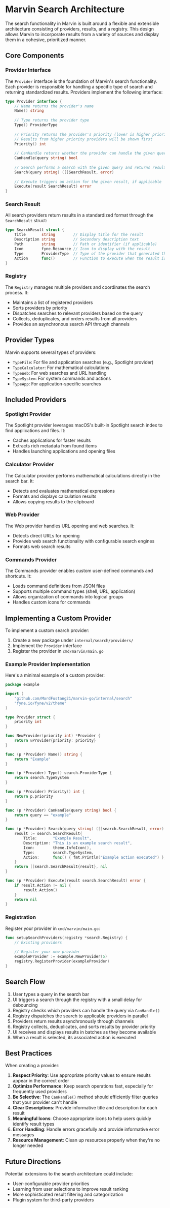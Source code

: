 # Marvin Search Architecture

The search functionality in Marvin is built around a flexible and extensible architecture consisting of providers, results, and a registry. This design allows Marvin to incorporate results from a variety of sources and display them in a cohesive, prioritized manner.

## Core Components

### Provider Interface

The `Provider` interface is the foundation of Marvin's search functionality. Each provider is responsible for handling a specific type of search and returning standardized results. Providers implement the following interface:

```go
type Provider interface {
    // Name returns the provider's name
    Name() string
    
    // Type returns the provider type
    Type() ProviderType
    
    // Priority returns the provider's priority (lower is higher priority)
    // Results from higher priority providers will be shown first
    Priority() int
    
    // CanHandle returns whether the provider can handle the given query
    CanHandle(query string) bool
    
    // Search performs a search with the given query and returns results
    Search(query string) ([]SearchResult, error)
    
    // Execute triggers an action for the given result, if applicable
    Execute(result SearchResult) error
}
```

### Search Result

All search providers return results in a standardized format through the `SearchResult` struct:

```go
type SearchResult struct {
    Title       string        // Display title for the result
    Description string        // Secondary description text
    Path        string        // Path or identifier (if applicable)
    Icon        fyne.Resource // Icon to display with the result
    Type        ProviderType  // Type of the provider that generated this result
    Action      func()        // Function to execute when the result is selected
}
```

### Registry

The `Registry` manages multiple providers and coordinates the search process. It:

- Maintains a list of registered providers
- Sorts providers by priority
- Dispatches searches to relevant providers based on the query
- Collects, deduplicates, and orders results from all providers
- Provides an asynchronous search API through channels

## Provider Types

Marvin supports several types of providers:

- `TypeFile`: For file and application searches (e.g., Spotlight provider)
- `TypeCalculator`: For mathematical calculations
- `TypeWeb`: For web searches and URL handling
- `TypeSystem`: For system commands and actions
- `TypeApp`: For application-specific searches

## Included Providers

### Spotlight Provider

The Spotlight provider leverages macOS's built-in Spotlight search index to find applications and files. It:

- Caches applications for faster results
- Extracts rich metadata from found items
- Handles launching applications and opening files

### Calculator Provider

The Calculator provider performs mathematical calculations directly in the search bar. It:

- Detects and evaluates mathematical expressions
- Formats and displays calculation results
- Allows copying results to the clipboard

### Web Provider

The Web provider handles URL opening and web searches. It:

- Detects direct URLs for opening
- Provides web search functionality with configurable search engines
- Formats web search results

### Commands Provider

The Commands provider enables custom user-defined commands and shortcuts. It:

- Loads command definitions from JSON files
- Supports multiple command types (shell, URL, application)
- Allows organization of commands into logical groups
- Handles custom icons for commands

## Implementing a Custom Provider

To implement a custom search provider:

1. Create a new package under `internal/search/providers/`
2. Implement the `Provider` interface
3. Register the provider in `cmd/marvin/main.go`

### Example Provider Implementation

Here's a minimal example of a custom provider:

```go
package example

import (
    "github.com/MordFustang21/marvin-go/internal/search"
    "fyne.io/fyne/v2/theme"
)

type Provider struct {
    priority int
}

func NewProvider(priority int) *Provider {
    return &Provider{priority: priority}
}

func (p *Provider) Name() string {
    return "Example"
}

func (p *Provider) Type() search.ProviderType {
    return search.TypeSystem
}

func (p *Provider) Priority() int {
    return p.priority
}

func (p *Provider) CanHandle(query string) bool {
    return query == "example"
}

func (p *Provider) Search(query string) ([]search.SearchResult, error) {
    result := search.SearchResult{
        Title:       "Example Result",
        Description: "This is an example search result",
        Icon:        theme.InfoIcon(),
        Type:        search.TypeSystem,
        Action:      func() { fmt.Println("Example action executed") },
    }
    return []search.SearchResult{result}, nil
}

func (p *Provider) Execute(result search.SearchResult) error {
    if result.Action != nil {
        result.Action()
    }
    return nil
}
```

### Registration

Register your provider in `cmd/marvin/main.go`:

```go
func setupSearchProviders(registry *search.Registry) {
    // Existing providers
    
    // Register your new provider
    exampleProvider := example.NewProvider(5)
    registry.RegisterProvider(exampleProvider)
}
```

## Search Flow

1. User types a query in the search bar
2. UI triggers a search through the registry with a small delay for debouncing
3. Registry checks which providers can handle the query via `CanHandle()`
4. Registry dispatches the search to applicable providers in parallel
5. Providers return results asynchronously through channels
6. Registry collects, deduplicates, and sorts results by provider priority
7. UI receives and displays results in batches as they become available
8. When a result is selected, its associated action is executed

## Best Practices

When creating a provider:

1. **Respect Priority**: Use appropriate priority values to ensure results appear in the correct order
2. **Optimize Performance**: Keep search operations fast, especially for frequently used providers
3. **Be Selective**: The `CanHandle()` method should efficiently filter queries that your provider can't handle
4. **Clear Descriptions**: Provide informative title and description for each result
5. **Meaningful Icons**: Choose appropriate icons to help users quickly identify result types
6. **Error Handling**: Handle errors gracefully and provide informative error messages
7. **Resource Management**: Clean up resources properly when they're no longer needed

## Future Directions

Potential extensions to the search architecture could include:

- User-configurable provider priorities
- Learning from user selections to improve result ranking
- More sophisticated result filtering and categorization
- Plugin system for third-party providers